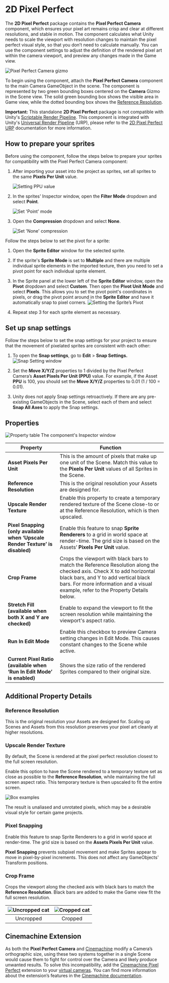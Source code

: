 # 2D Pixel Perfect

The **2D Pixel Perfect** package contains the **Pixel Perfect Camera** component, which ensures your pixel art remains crisp and clear at different resolutions, and stable in motion. The component calculates what Unity needs to scale the viewport with resolution changes to maintain the pixel perfect visual style, so that you don’t need to calculate manually. You can use the component settings to adjust the definition of the rendered pixel art within the camera viewport, and preview any changes made in the Game view.

![Pixel Perfect Camera gizmo](images/2D_Pix_image_0.png)

To begin using the component, attach the **Pixel Perfect Camera** component to the main Camera GameObject in the scene. The component is represented by two green bounding boxes centered on the **Camera** Gizmo in the Scene view. The solid green bounding box shows the visible area in Game view, while the dotted bounding box shows the [Reference Resolution](#reference-resolution).

**Important:** This standalone **2D Pixel Perfect** package is not compatible with Unity's [Scriptable Render Pipeline](xref:ScriptableRenderPipeline). This component is integrated with Unity's [Universal Render Pipeline](https://docs.unity3d.com/Packages/com.unity.render-pipelines.universal@latest) (URP), please refer to the [2D Pixel Perfect URP](https://docs.unity3d.com/Packages/com.unity.render-pipelines.universal@latest?subfolder=/manual/2d-pixelperfect.html) documentation for more information.

## How to prepare your sprites

Before using the component, follow the steps below to prepare your sprites for compatibility with the Pixel Perfect Camera component:

1. After importing your asset into the project as sprites, set all sprites to the same **Pixels Per Unit** value.

    ![Setting PPU value](images/2D_Pix_image_1.png)

2. In the sprites' Inspector window, open the **Filter Mode** dropdown and select **Point**.

    ![Set 'Point' mode](images/2D_Pix_image_2.png)

3. Open the **Compression** dropdown and select **None**.

    ![Set 'None' compression](images/2D_Pix_image_3.png)

Follow the steps below to set the pivot for a sprite:

1. Open the **Sprite Editor** window for the selected sprite.

2. If the sprite's **Sprite Mode** is set to **Multiple** and there are multiple individual sprite elements in the imported texture, then you need to set a pivot point for each individual sprite element.

3. In the Sprite panel at the lower left of the **Sprite Editor** window, open the **Pivot** dropdown and select **Custom**. Then open the **Pivot Unit Mode** and select **Pixels**. This allows you to set the pivot point's coordinates in pixels, or drag the pivot point around in the **Sprite Editor** and have it automatically snap to pixel corners.
    ![Setting the Sprite’s Pivot](images/2D_Pix_image_4.png)

4. Repeat step 3 for each sprite element as necessary.

## Set up snap settings

Follow the steps below to set the snap settings for your project to ensure that the movement of pixelated sprites are consistent with each other:

1. To open the __Snap settings__, go to __Edit__ > __Snap Settings.__
    ![Snap Setting window](images/2D_Pix_image_5.png)

2. Set the __Move X/Y/Z__ properties to 1 divided by the Pixel Perfect Camera’s __Asset Pixels Per Unit (PPU)__ value. For example, if the Asset __PPU__ is 100, you should set the __Move X/Y/Z__ properties to 0.01 (1 / 100 = 0.01).

3. Unity does not apply Snap settings retroactively. If there are any pre-existing GameObjects in the Scene, select each of them and select __Snap All Axes__ to apply the Snap settings.

## Properties

![Property table](images/2D_Pix_image_6.png)
The component's Inspector window

|__Property__|__Function__|
| --- | --- |
|__Asset Pixels Per Unit__|This is the amount of pixels that make up one unit of the Scene. Match this value to the __Pixels Per Unit__ values of all Sprites in the Scene.|
|__Reference Resolution__|This is the original resolution your Assets are designed for.|
|__Upscale Render Texture__|Enable this property to create a temporary rendered texture of the Scene close-to or at the Reference Resolution, which is then upscaled.|
|__Pixel Snapping (only available when ‘Upscale Render Texture’ is disabled)__|Enable this feature to snap __Sprite Renderers__ to a grid in world space at render-time. The grid size is based on the Assets’ __Pixels Per Unit__ value.|
|__Crop Frame__|Crops the viewport with black bars to match the Reference Resolution along the checked axis. Check X to add horizontal black bars, and Y to add vertical black bars. For more information and a visual example, refer to the Property Details below.|
|__Stretch Fill (available when both X and Y are checked)__|Enable to expand the viewport to fit the screen resolution while maintaining the viewport's aspect ratio.|
|__Run In Edit Mode__| Enable this checkbox to preview Camera setting changes in Edit Mode. This causes constant changes to the Scene while active. |
|__Current Pixel Ratio (available when ‘Run In Edit Mode’ is enabled)__|Shows the size ratio of the rendered Sprites compared to their original size.|

## Additional Property Details

### Reference Resolution

This is the original resolution your Assets are designed for. Scaling up Scenes and Assets from this resolution preserves your pixel art cleanly at higher resolutions.

### Upscale Render Texture

By default, the Scene is rendered at the pixel perfect resolution closest to the full screen resolution.

Enable this option to have the Scene rendered to a temporary texture set as close as possible to the __Reference Resolution__, while maintaining the full screen aspect ratio. This temporary texture is then upscaled to fit the entire screen.

![Box examples](images/2D_Pix_image_7.png)

The result is unaliased and unrotated pixels, which may be a desirable visual style for certain game projects.

### Pixel Snapping

Enable this feature to snap Sprite Renderers to a grid in world space at render-time. The grid size is based on the __Assets Pixels Per Unit__ value.

__Pixel Snapping__ prevents subpixel movement and make Sprites appear to move in pixel-by-pixel increments. This does not affect any GameObjects' Transform positions.

### Crop Frame

Crops the viewport along the checked axis with black bars to match the __Reference Resolution__. Black bars are added to make the Game view fit the full screen resolution.

| ![Uncropped cat](images/2D_Pix_image_8.png) | ![Cropped cat](images/2D_Pix_image_9.png) |
| :-----------------------------------------: | :---------------------------------------: |
|                  Uncropped                  |                  Cropped                  |

## Cinemachine Extension

As both the __Pixel Perfect Camera__ and [Cinemachine](https://docs.unity3d.com/Packages/com.unity.cinemachine@latest) modify a Camera’s orthographic size, using these two systems together in a single Scene would cause them to fight for control over the Camera and likely produce unwanted results. To solve this incompatibility, add the [Cinemachine Pixel Perfect](https://docs.unity3d.com/Packages/com.unity.cinemachine@2.4/manual/CinemachinePixelPerfect.html) extension to your [virtual cameras](https://docs.unity3d.com/Packages/com.unity.cinemachine@2.4/manual/CinemachineSetUpVCam.html). You can find more information about the extension’s features in the [Cinemachine documentation](https://docs.unity3d.com/Packages/com.unity.cinemachine@2.4/manual/CinemachinePixelPerfect.html).